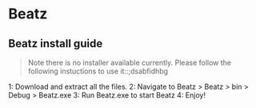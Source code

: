 # Beatz 

## Beatz install guide

>Note there is no installer available currently. Please follow the following instuctions to use it::;dsabfidhbg

1: Download and extract all the files.
2: Navigate to Beatz > Beatz > bin > Debug > Beatz.exe
3: Run Beatz.exe to start Beatz
4: Enjoy!
